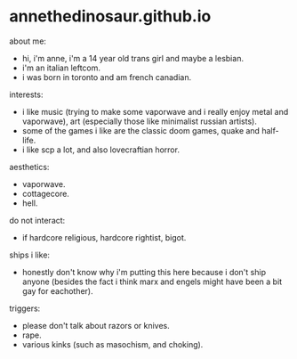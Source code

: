 # annethedinosaur.github.io

about me:
- hi, i'm anne, i'm a 14 year old trans girl and maybe a lesbian.
- i'm an italian leftcom.
- i was born in toronto and am french canadian.

interests:
- i like music (trying to make some vaporwave and i really enjoy metal and vaporwave), art (especially those like minimalist russian artists). 
- some of the games i like are the classic doom games, quake and half-life.
- i like scp a lot, and also lovecraftian horror.

aesthetics:
- vaporwave.
- cottagecore.
- hell.

do not interact:
- if hardcore religious, hardcore rightist, bigot.

ships i like:
- honestly don't know why i'm putting this here because i don't ship anyone (besides the fact i think marx and engels might have been a bit gay for eachother).

triggers:
- please don't talk about razors or knives.
- rape.
- various kinks (such as masochism, and choking).
